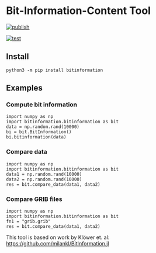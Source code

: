 # Bit-Information-Content Tool

[![publish](https://github.com/joobog/bitinformation/actions/workflows/publish.yaml/badge.svg)](https://github.com/joobog/bitinformation/actions/workflows/publish.yaml)

[![test](https://github.com/joobog/bitinformation/actions/workflows/ci.yaml/badge.svg)](https://github.com/joobog/bitinformation/actions/workflows/ci.yaml)

## Install

    python3 -m pip install bitinformation

## Examples

### Compute bit information

    import numpy as np
    import bitinformation.bitinformation as bit
    data = np.random.rand(10000)  
    bi = bit.BitInformation()
    bi.bitinformation(data)

### Compare data

    import numpy as np
    import bitinformation.bitinformation as bit
    data1 = np.random.rand(10000)  
    data2 = np.random.rand(10000)  
    res = bit.compare_data(data1, data2)

### Compare GRIB files

    import numpy as np
    import bitinformation.bitinformation as bit
    fn1 = "grib.grib"
    res = bit.compare_data(data1, data2)

This tool is based on work by Klöwer et. al:
<https://github.com/milankl/BitInformation.jl>

